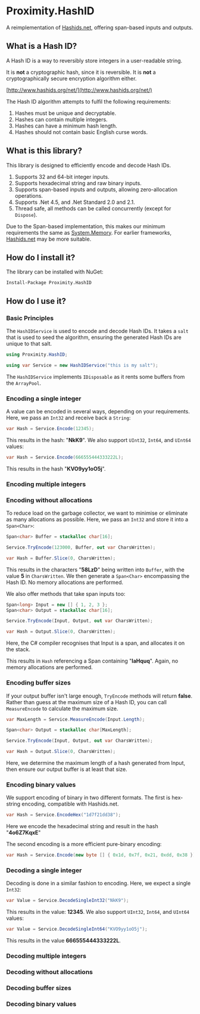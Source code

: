 # Proximity.HashID

A reimplementation of [Hashids.net](https://github.com/ullmark/hashids.net), offering span-based inputs and outputs.

## What is a Hash ID?

A Hash ID is a way to reversibly store integers in a user-readable string.

It is **not** a cryptographic hash, since it is reversible. It is **not** a cryptographically secure encryption algorithm either.

[http://www.hashids.org/net/](http://www.hashids.org/net/)

The Hash ID algorithm attempts to fulfil the following requirements:

1. Hashes must be unique and decryptable.
2. Hashes can contain multiple integers.
3. Hashes can have a minimum hash length.
4. Hashes should not contain basic English curse words.

## What is this library?

This library is designed to efficiently encode and decode Hash IDs.

1. Supports 32 and 64-bit integer inputs.
2. Supports hexadecimal string and raw binary inputs.
3. Supports span-based inputs and outputs, allowing zero-allocation operations.
4. Supports .Net 4.5, and .Net Standard 2.0 and 2.1.
5. Thread safe, all methods can be called concurrently (except for `Dispose`).

Due to the Span-based implementation, this makes our minimum requirements the same as [System.Memory](https://www.nuget.org/packages/System.Memory/). For earlier frameworks, [Hashids.net](https://github.com/ullmark/hashids.net) may be more suitable.

## How do I install it?

The library can be installed with NuGet:

    Install-Package Proximity.HashID

## How do I use it?

### Basic Principles

The `HashIDService` is used to encode and decode Hash IDs. It takes a `salt` that is used to seed the algorithm, ensuring the generated Hash IDs are unique to that salt.

```c#
using Proximity.HashID;

using var Service = new HashIDService("this is my salt");
```

The `HashIDService` implements `IDisposable` as it rents some buffers from the `ArrayPool`.

### Encoding a single integer

A value can be encoded in several ways, depending on your requirements. Here, we pass an `Int32` and receive back a `String`:

```C#
var Hash = Service.Encode(12345);
```

This results in the hash: "**NkK9**". We also support `UInt32`, `Int64`, and `UInt64` values:

```C#
var Hash = Service.Encode(666555444333222L);
```

This results in the hash "**KVO9yy1oO5j**".

### Encoding multiple integers



### Encoding without allocations

To reduce load on the garbage collector, we want to minimise or eliminate as many allocations as possible. Here, we pass an `Int32` and store it into a `Span<Char>`:

```C#
Span<char> Buffer = stackalloc char[16];

Service.TryEncode(123000, Buffer, out var CharsWritten);

var Hash = Buffer.Slice(0, CharsWritten);
```

This results in the characters "**58LzD**" being written into `Buffer`, with the value **5** in `CharsWritten`. We then generate a `Span<Char>` encompassing the Hash ID. No memory allocations are performed.

We also offer methods that take span inputs too:

```C#
Span<long> Input = new [] { 1, 2, 3 };
Span<char> Output = stackalloc char[16];

Service.TryEncode(Input, Output, out var CharsWritten);

var Hash = Output.Slice(0, CharsWritten);
```

Here, the C# compiler recognises that Input is a span, and allocates it on the stack.

This results in `Hash` referencing a Span containing "**laHquq**". Again, no memory allocations are performed.

### Encoding buffer sizes

If your output buffer isn't large enough, `TryEncode` methods will return **false**. Rather than guess at the maximum size of a Hash ID, you can call `MeasureEncode` to calculate the maximum size.

```C#
var MaxLength = Service.MeasureEncode(Input.Length);

Span<char> Output = stackalloc char[MaxLength];

Service.TryEncode(Input, Output, out var CharsWritten);

var Hash = Output.Slice(0, CharsWritten);
```

Here, we determine the maximum length of a hash generated from Input, then ensure our output buffer is at least that size.

### Encoding binary values

We support encoding of binary in two different formats. The first is hex-string encoding, compatible with Hashids.net.

```C#
var Hash = Service.EncodeHex("1d7f21dd38");
```

Here we encode the hexadecimal string and result in the hash "**4o6Z7KqxE**"

The second encoding is a more efficient pure-binary encoding:

```C#
var Hash = Service.Encode(new byte [] { 0x1d, 0x7f, 0x21, 0xdd, 0x38 });
```

### Decoding a single integer

Decoding is done in a similar fashion to encoding. Here, we expect a single `Int32`:

```C#
var Value = Service.DecodeSingleInt32("NkK9");
```

This results in the value: **12345**. We also support `UInt32`, `Int64`, and `UInt64` values:

```C#
var Value = Service.DecodeSingleInt64("KVO9yy1oO5j");
```

This results in the value **666555444333222L**.

### Decoding multiple integers

### Decoding without allocations

### Decoding buffer sizes

### Decoding binary values